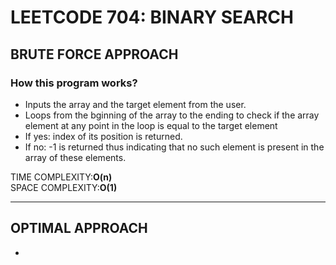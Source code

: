 # LEETCODE 704: BINARY SEARCH

## BRUTE FORCE APPROACH

### How this program works?
- Inputs the array and the target element from the user.
- Loops from the bginning of the array to the ending to check if the array element at any point in the loop is equal to the target element
- If yes: index of its position is returned.
- If no: -1 is returned thus indicating that no such element is present in the array of these elements.

TIME COMPLEXITY:<strong>O(n)</strong><br>
SPACE COMPLEXITY:<Strong>O(1)</strong>

--------------------------------------
## OPTIMAL APPROACH
- 
